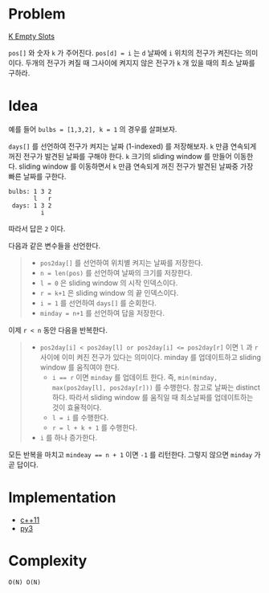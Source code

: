 # Problem

[K Empty Slots](https://leetcode.com/problems/k-empty-slots/)

`pos[]` 와 숫자 `k` 가 주어진다. `pos[d] = i` 는 `d` 날짜에 `i` 위치의
전구가 켜진다는 의미이다. 두개의 전구가 켜질 때 그사이에 켜지지 않은 전구가
`k` 개 있을 때의 최소 날짜를 구하라.

# Idea

예를 들어 `bulbs = [1,3,2], k = 1` 의 경우를 살펴보자.

`days[]` 를 선언하여 전구가 켜지는 날짜 (1-indexed) 를 저장해보자.
`k` 만큼 연속되게 꺼진 전구가 발견된 날짜를 구해야 한다. `k` 크기의
sliding window 를 만들어 이동한다. sliding window 를 이동하면서
`k` 만큼 연속되게 꺼진 전구가 발견된 날짜중 가장 빠른 날짜를 구한다.

```
bulbs: 1 3 2
       l   r
 days: 1 3 2
         i
```

따라서 답은 `2` 이다.

다음과 같은 변수들을 선언한다.

> * `pos2day[]` 를 선언하여 위치별 켜지는 날짜를 저장한다.
> * `n = len(pos)` 를 선언하여 날짜의 크기를 저장한다.
> * `l = 0` 은 sliding window 의 시작 인덱스이다.
> * `r = k+1` 은 sliding window 의 끝 인덱스이다.
> * `i = 1` 를 선언하여 `days[]` 를 순회한다.
> * `minday = n+1` 를 선언하여 답을 저장한다.

이제 `r < n` 동안 다음을 반복한다.

> * `pos2day[i] < pos2day[l] or pos2day[i] <= pos2day[r]` 이면 `l` 과
>   `r` 사이에 이미 켜진 전구가 있다는 의미이다. minday 를
>   업데이트하고 sliding window 를 움직여야 한다.
>   * `i == r` 이면 `minday` 를 업데이트 한다. 즉, `min(minday,
>     max(pos2day[l], pos2day[r]))` 를 수행한다. 참고로 날짜는 distinct 하다.
>     따라서 sliding window 를 움직일 때 최소날짜를 업데이트하는 것이 효율적이다.
>   * `l = i` 를 수행한다.
>   * `r = l + k + 1` 를 수행한다.
> * `i` 를 하나 증가한다.

모든 반복을 마치고 `mindeay == n + 1` 이면 `-1` 를 리턴한다. 그렇지
않으면 `minday` 가 곧 답이다.

# Implementation

* [c++11](a.cpp)
* [py3](a.py)

# Complexity

```
O(N) O(N)
```
